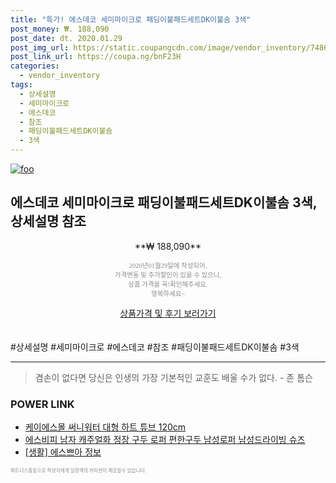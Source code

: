 ```yaml
--- 
title: "특가! 에스데코 세미마이크로 패딩이불패드세트DK이불솜 3색" 
post_money: ₩. 188,090 
post_date: dt. 2020.01.29 
post_img_url: https://static.coupangcdn.com/image/vendor_inventory/7486/44dafaed608243f4a77d33dcd63bc02c6e0568088d5662faf07ea0b693d4.jpg 
post_link_url: https://coupa.ng/bnF23H 
categories: 
  - vendor_inventory 
tags: 
  - 상세설명 
  - 세미마이크로 
  - 에스데코 
  - 참조 
  - 패딩이불패드세트DK이불솜 
  - 3색 
--- 
```

[![foo](https://static.coupangcdn.com/image/vendor_inventory/7486/44dafaed608243f4a77d33dcd63bc02c6e0568088d5662faf07ea0b693d4.jpg)](https://coupa.ng/bnF23H) 

## 에스데코 세미마이크로 패딩이불패드세트DK이불솜 3색, 상세설명 참조 
<p style="text-align: center;">**₩ 188,090**</p> 
<p style="text-align: center;"><span style="color: #898c8f; font-family: Georgia,Times,serif; font-size: 0.75em;">2020년01월29일에 작성되어, <br>가격변동 및 추가할인이 있을 수 있으니,<br> 상품 가격을 꼭!확인해주세요.<br>행복하세요~</span> 
</p>	 
<div markdown="0" style="text-align: center;"><a href="https://coupa.ng/bnF23H" class="btn btn--success">상품가격 및 후기 보러가기</a></div> 
<br><br> 
  #상세설명 #세미마이크로 #에스데코 #참조 #패딩이불패드세트DK이불솜 #3색 
<hr> 

> 겸손이 없다면 당신은 인생의 가장 기본적인 교훈도 배울 수가 없다. - 존 톰슨 


### POWER LINK

* <a href="https://blog.naver.com/santokki14/221786248421" target="_blank">케이에스몰 써니워터 대형 하트 튜브 120cm</a>
* <a href="https://blog.naver.com/sakai111/221780916164" target="_blank">에스비피 남자 캐주얼화 정장 구두 로퍼 편한구두 남성로퍼 남성드라이빙 슈즈</a>
* <a href="https://blog.naver.com/fasyy4321/221761889308" target="_blank"> [생활] 에스쁘아 정보 </a>

<span style="color: #898c8f; font-family: Georgia,Times,serif; font-size: 0.55em;">파트너스활동으로 작성자에게 일정액의 커미션이 제공될수 있습니다.</span> 
